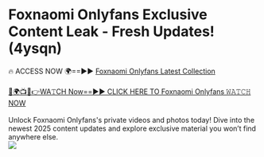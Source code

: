 # Foxnaomi Onlyfans Exclusive Content Leak - Fresh Updates! (4ysqn)

🔥 ACCESS NOW 🌍==►► <a href="https://tinyurl.com/kvy9nzfs" rel="nofollow">Foxnaomi Onlyfans Latest Collection</a>
<br><br>
[🔴🌍📺📱👉WA𝚃CH Now==►► CLICK HERE TO Foxnaomi Onlyfans 𝚆𝙰𝚃𝙲𝙷 NOW](https://tinyurl.com/kvy9nzfs)
<br><br>
Unlock Foxnaomi Onlyfans's private videos and photos today! Dive into the newest 2025 content updates and explore exclusive material you won’t find anywhere else.
<br>
<a href="https://tinyurl.com/kvy9nzfs" rel="nofollow" data-target="animated-image.originalLink"><img src="https://camo.githubusercontent.com/8a4f000d20f83aca3bf7ec5f350d767afa0574a8a352519fd8cfa583a6f93a33/68747470733a2f2f692e696d6775722e636f6d2f644a486b345a712e676966" data-canonical-src="https://i.imgur.com/dJHk4Zq.gif" style="max-width: 100%; display: inline-block;" data-target="animated-image.originalImage"></a>
<br>
